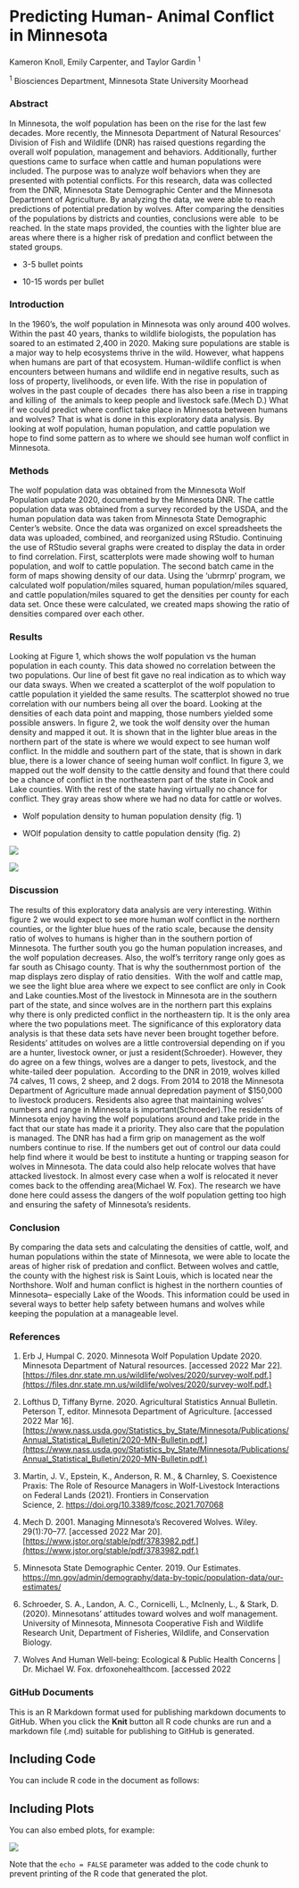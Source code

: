 
# Predicting Human- Animal Conflict in Minnesota

Kameron Knoll, Emily Carpenter, and Taylor Gardin <sup>1</sup>

<sup>1</sup> Biosciences Department, Minnesota State University Moorhead

### Abstract

In Minnesota, the wolf population has been on the rise for the last few
decades. More recently, the Minnesota Department of Natural Resources’
Division of Fish and Wildlife (DNR) has raised questions regarding the
overall wolf population, management and behaviors. Additionally, further
questions came to surface when cattle and human populations were
included. The purpose was to analyze wolf behaviors when they are
presented with potential conflicts. For this research, data was
collected from the DNR, Minnesota State Demographic Center and the
Minnesota Department of Agriculture. By analyzing the data, we were able
to reach predictions of potential predation by wolves. After comparing
the densities of the populations by districts and counties, conclusions
were able  to be reached. In the state maps provided, the counties with
the lighter blue are areas where there is a higher risk of predation and
conflict between the stated groups. 

-   3-5 bullet points

-   10-15 words per bullet

### **Introduction**

In the 1960’s, the wolf population in Minnesota was only around 400
wolves. Within the past 40 years, thanks to wildlife biologists, the
population has soared to an estimated 2,400 in 2020. Making sure
populations are stable is a major way to help ecosystems thrive in the
wild. However, what happens when humans are part of that
ecosystem. Human-wildlife conflict is when encounters between humans and
wildlife end in negative results, such as loss of property, livelihoods,
or even life. With the rise in population of wolves in the past couple
of decades  there has also been a rise in trapping and killing of  the
animals to keep people and livestock safe.(Mech D.) What if we could
predict where conflict take place in Minnesota between humans and
wolves? That is what is done in this exploratory data analysis. By
looking at wolf population, human population, and cattle population we
hope to find some pattern as to where we should see human wolf conflict
in Minnesota.

### **Methods**

The wolf population data was obtained from the Minnesota Wolf
Population update 2020, documented by the Minnesota DNR. The cattle
population data was obtained from a survey recorded by the USDA, and the
human population data was taken from Minnesota State Demographic
Center’s website. Once the data was organized on excel spreadsheets the
data was uploaded, combined, and reorganized using RStudio. Continuing
the use of RStudio several graphs were created to display the data in
order to find correlation. First, scatterplots were made showing wolf to
human population, and wolf to cattle population. The second batch came
in the form of maps showing density of our data. Using the ‘ubrmrp’
program, we calculated wolf population/miles squared, human
population/miles squared, and cattle population/miles squared to get the
densities per county for each data set. Once these were calculated, we
created maps showing the ratio of densities compared over each other.

### **Results**

Looking at Figure 1, which shows the wolf population vs the human
population in each county. This data showed no correlation between the
two populations. Our line of best fit gave no real indication as to
which way our data sways. When we created a scatterplot of the wolf
population to cattle population it yielded the same results. The
scatterplot showed no true correlation with our numbers being all over
the board. Looking at the densities of each data point and mapping,
those numbers yielded some possible answers. In figure 2, we took the
wolf density over the human density and mapped it out. It is shown that
in the lighter blue areas in the northern part of the state is where we
would expect to see human wolf conflict. In the middle and southern part
of the state, that is shown in dark blue, there is a lower chance of
seeing human wolf conflict. In figure 3, we mapped out the wolf density
to the cattle density and found that there could be a chance of conflict
in the northeastern part of the state in Cook and Lake counties. With
the rest of the state having virtually no chance for conflict. They gray
areas show where we had no data for cattle or wolves.

-   Wolf population density to human population density (fig. 1)

-   WOlf population density to cattle population density (fig. 2)

![](Report_files/figure-gfm/unnamed-chunk-1-1.png)<!-- -->

![](Report_files/figure-gfm/unnamed-chunk-2-1.png)<!-- -->

### **Discussion**

The results of this exploratory data analysis are very interesting.
Within figure 2 we would expect to see more human wolf conflict in the
northern counties, or the lighter blue hues of the ratio scale, because
the density ratio of wolves to humans is higher than in the southern
portion of Minnesota. The further south you go the human population
increases, and the wolf population decreases. Also, the wolf’s territory
range only goes as far south as Chisago county. That is why the
southernmost portion of  the map displays zero display of ratio
densities.  With the wolf and cattle map, we see the light blue area
where we expect to see conflict are only in Cook and Lake counties.Most
of the livestock in Minnesota are in the southern part of the state, and
since wolves are in the northern part this explains why there is only
predicted conflict in the northeastern tip. It is the only area
where the two populations meet. The significance of this exploratory
data analysis is that these data sets have never been brought together
before. Residents’ attitudes on wolves are a little controversial
depending on if you are a hunter, livestock owner, or just a
resident(Schroeder). However, they do agree on a few things, wolves are
a danger to pets, livestock, and the white-tailed deer population. 
According to the DNR in 2019, wolves killed 74 calves, 11 cows, 2 sheep,
and 2 dogs. From 2014 to 2018 the Minnesota Department of Agriculture
made annual depredation payment of $150,000 to livestock producers.
Residents also agree that maintaining wolves’ numbers and range in
Minnesota is important(Schroeder).The residents of Minnesota enjoy
having the wolf populations around and take pride in the fact that our
state has made it a priority. They also care that the population is
managed. The DNR has had a firm grip on management as the wolf numbers
continue to rise. If the numbers get out of control our data could help
find where it would be best to institute a hunting or trapping season
for wolves in Minnesota. The data could also help relocate wolves that
have attacked livestock. In almost every case when a wolf is relocated
it never comes back to the offending area(Michael W. Fox). The research
we have done here could assess the dangers of the wolf population
getting too high and ensuring the safety of Minnesota’s residents.

### **Conclusion**

By comparing the data sets and calculating the densities of cattle,
wolf, and human populations within the state of Minnesota, we were able
to locate the areas of higher risk of predation and conflict. Between
wolves and cattle, the county with the highest risk is Saint Louis,
which is located near the Northshore. Wolf and human conflict is highest
in the northern counties of Minnesota– especially Lake of the Woods.
This information could be used in several ways to better help safety
between humans and wolves while keeping the population at a manageable
level.

### **References**

1.  Erb J, Humpal C. 2020. Minnesota Wolf Population Update 2020.
    Minnesota Department of Natural resources. \[accessed 2022 Mar 22\].
    [https://files.dnr.state.mn.us/wildlife/wolves/2020/survey-wolf.pdf.​](https://files.dnr.state.mn.us/wildlife/wolves/2020/survey-wolf.pdf.​)

2.  Lofthus D, Tiffany Byrne. 2020. Agricultural Statistics Annual
    Bulletin. Peterson T, editor. Minnesota Department of Agriculture.
    \[accessed 2022 Mar 16\].
    [https://www.nass.usda.gov/Statistics_by_State/Minnesota/Publications/Annual_Statistical_Bulletin/2020-MN-Bulletin.pdf.​](https://www.nass.usda.gov/Statistics_by_State/Minnesota/Publications/Annual_Statistical_Bulletin/2020-MN-Bulletin.pdf.​)

3.  Martin, J. V., Epstein, K., Anderson, R. M., & Charnley,
    S. Coexistence Praxis: The Role of Resource Managers in
    Wolf-Livestock Interactions on Federal Lands (2021). Frontiers in
    Conservation
    Science, 2. <https://doi.org/10.3389/fcosc.2021.707068> ​

4.  Mech D. 2001. Managing Minnesota’s Recovered Wolves. Wiley.
    29(1):70–77. \[accessed 2022 Mar 20\].
    [https://www.jstor.org/stable/pdf/3783982.pdf.​](https://www.jstor.org/stable/pdf/3783982.pdf.​)

5.  Minnesota State Demographic Center. 2019. Our Estimates.
    <https://mn.gov/admin/demography/data-by-topic/population-data/our-estimates/> ​

6.  Schroeder, S. A., Landon, A. C., Cornicelli, L., McInenly, L., &
    Stark, D. (2020). Minnesotans’ attitudes toward wolves and wolf
    management. University of Minnesota, Minnesota Cooperative Fish and
    Wildlife Research Unit, Department of Fisheries, Wildlife, and
    Conservation Biology.​

7.  Wolves And Human Well-being: Ecological & Public Health Concerns \|
    Dr. Michael W. Fox. drfoxonehealthcom. \[accessed 2022

### GitHub Documents

This is an R Markdown format used for publishing markdown documents to
GitHub. When you click the **Knit** button all R code chunks are run and
a markdown file (.md) suitable for publishing to GitHub is generated.

## Including Code

You can include R code in the document as follows:

## Including Plots

You can also embed plots, for example:

![](Report_files/figure-gfm/pressure-1.png)<!-- -->

Note that the `echo = FALSE` parameter was added to the code chunk to
prevent printing of the R code that generated the plot.
